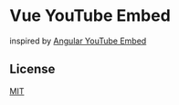 # Vue YouTube Embed
inspired by [Angular YouTube Embed](http://brandly.github.io/angular-youtube-embed/)

## License
[MIT](http://opensource.org/licenses/mit-license.php)
